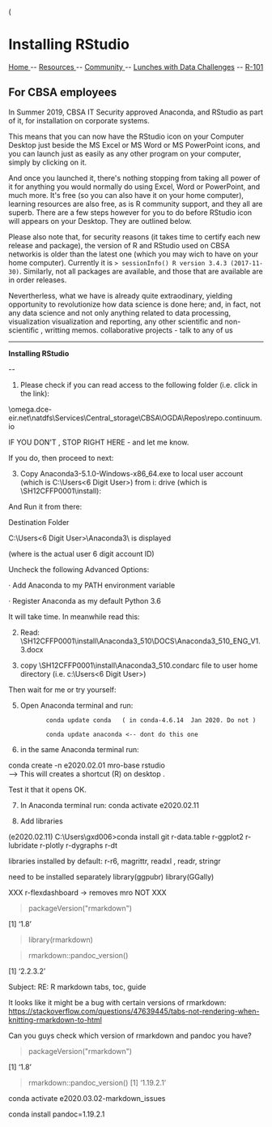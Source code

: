  (

# Installing RStudio  

[ Home ](https://IVI-M.github.io/R-Ottawa/) --  [ Resources ](resources.md) -- [ Community ](community.md) -- [Lunches with Data Challenges](meetups.md) -- [ R-101 ](https://github.com/IVI-M/R-Ottawa/tree/master/r101)



## For CBSA employees

In Summer 2019, CBSA IT Security approved Anaconda, and RStudio as part of it, for installation on corporate systems.

This means that you can  now have the RStudio icon  on your Computer Desktop just beside the MS Excel or MS Word or MS PowerPoint icons, 
and you can launch just as easily as any other program on your computer, simply by clicking on it.

And once you launched it, there's nothing stopping from taking all power of it for anything you would normally
do using Excel, Word or PowerPoint, and much more. 
It's free (so you can also have it on your home computer), learning resources are also free, as is R community support, and
they all are superb.
There are a few steps however for you to do before RStudio icon will appears on your Desktop. They are outlined below.

Please also note that, for security reasons (it takes time to certify each new release and package), the version of R and RStudio 
used on CBSA networkis  is older than the latest one (which you may wich to have on your home computer).  Currently it is `> sessionInfo()
R version 3.4.3 (2017-11-30)`. Similarly, not all packages are available, and those that are available are in order releases.

Nevertherless, what we have is already quite extraodinary, yielding opportunity to revolutionize how data science is done here; and, 
in fact, 
not any data science and not only anything related to data processing, visualization visualization and reporting, any other scientific and non-scientific , writting memos. collaborative projects  - talk to any of us
***

**Installing RStudio**

--

 

1. Please check if you can read access to the following folder (i.e. click in the link):

\\omega.dce-eir.net\natdfs\Services\Central_storage\CBSA\OGDA\Repos\repo.continuum.io

 

 

IF YOU DON'T , STOP RIGHT HERE  - and let me know.

 

If you do, then proceed to next:

 

 

3. Copy Anaconda3-5.1.0-Windows-x86_64.exe  to local  user account  (which is C:\Users\<6 Digit User>\) from i: drive (which is \\SH12CFFP0001\install):

And Run it from there:

 

 

Destination Folder 

C:\Users\<6 Digit User>\Anaconda3\ is displayed

(where <User> is the actual user 6 digit account ID)

 

Uncheck the following Advanced Options:

·         Add Anaconda to my PATH environment variable

·         Register Anaconda as my default Python 3.6

 

It will take time. In meanwhile read this: 

 

2. Read: \\SH12CFFP0001\install\Anaconda3_510\DOCS\Anaconda3_510_ENG_V1.3.docx

 

 

 

4. copy \\SH12CFFP0001\install\Anaconda3_510\.condarc file to user home directory (i.e. c:\Users\<6 Digit User>)

 

 

 

 

Then wait for me or try yourself:

 

5. Open Anaconda terminal and run:


              conda update conda   ( in conda-4.6.14  Jan 2020. Do not )

              conda update anaconda <-- dont do this one

 
6.  in the same Anaconda terminal run:

 

conda create -n e2020.02.01 mro-base rstudio   
--> This will creates a shortcut  (R) on desktop .

 

Test it that it opens OK.

 

7. In Anaconda terminal run:
conda activate e2020.02.11

8. Add libraries 

(e2020.02.11) C:\Users\gxd006>conda install git r-data.table r-ggplot2 r-lubridate  r-plotly r-dygraphs r-dt 

libraries installed by default: 
r-r6, magrittr, readxl , readr, stringr
 

 
need to be installed separately
  library(ggpubr)
  library(GGally)
 

XXX r-flexdashboard -> removes mro  NOT XXX 


> packageVersion("rmarkdown")

[1] ‘1.8’

> library(rmarkdown)

> rmarkdown::pandoc_version()

[1] ‘2.2.3.2’

  Subject: RE: R markdown tabs, toc, guide

 

It looks like it might be a bug with certain versions of rmarkdown: https://stackoverflow.com/questions/47639445/tabs-not-rendering-when-knitting-rmarkdown-to-html

 

Can you guys check which version of rmarkdown and pandoc you have?

 

> packageVersion("rmarkdown")



[1] ‘1.8’
> rmarkdown::pandoc_version()
[1] ‘1.19.2.1’




conda activate e2020.03.02-markdown_issues


 

  conda install pandoc=1.19.2.1
